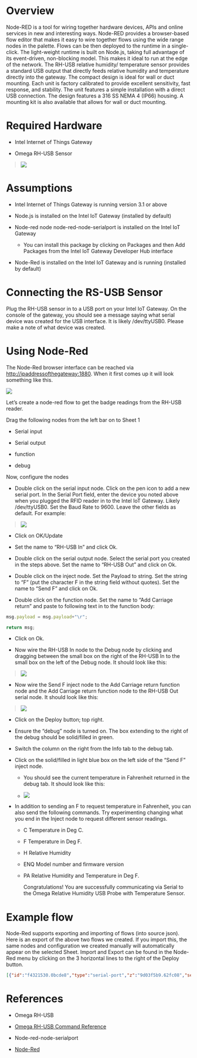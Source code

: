 Overview
========

Node-RED is a tool for wiring together hardware devices, APIs and online
services in new and interesting ways. Node-RED provides a browser-based
flow editor that makes it easy to wire together flows using the wide
range nodes in the palette. Flows can be then deployed to the runtime in
a single-click. The light-weight runtime is built on Node.js, taking
full advantage of its event-driven, non-blocking model. This makes it
ideal to run at the edge of the network. The RH-USB relative humidity/
temperature sensor provides a standard USB output that directly feeds
relative humidity and temperature directly into the gateway. The compact
design is ideal for wall or duct mounting. Each unit is factory
calibrated to provide excellent sensitivity, fast response, and
stability. The unit features a simple installation with a direct USB
connection. The design features a 316 SS NEMA 4 (IP66) housing. A
mounting kit is also available that allows for wall or duct mounting.

Required Hardware
=================

-   Intel Internet of Things Gateway

-   Omega RH-USB Sensor

> ![](images/image1.png)

Assumptions
===========

-   Intel Internet of Things Gateway is running version 3.1 or above

-   Node.js is installed on the Intel IoT Gateway (installed by default)

-   Node-red node node-red-node-serialport is installed on the Intel IoT
    Gateway

	- You can install this package by clicking on Packages and then Add Packages from the Intel IoT Gateway Developer Hub interface

-   Node-Red is installed on the Intel IoT Gateway and is running (installed by default)

Connecting the RS-USB Sensor
============================

Plug the RH-USB sensor in to a USB port on your Intel IoT Gateway. On
the console of the gateway, you should see a message saying what serial
device was created for the USB interface. It is likely /dev/ttyUSB0.
Please make a note of what device was created.

Using Node-Red
==============

The Node-Red browser interface can be reached via
<http://ipaddressofthegateway:1880>. When it first comes up it will look
something like this.

![](images/image2.png)

Let’s create a node-red flow to get the badge readings from the RH-USB
reader.

Drag the following nodes from the left bar on to Sheet 1

-   Serial input

-   Serial output

-   function

-   debug

Now, configure the nodes

-   Double click on the serial input node. Click on the pen icon to add
    a new serial port. In the Serial Port field, enter the device you
    noted above when you plugged the RFID reader in to the Intel
    IoT Gateway. Likely /dev/ttyUSB0. Set the Baud Rate to 9600. Leave
    the other fields as default. For example:

> ![](images/image3.png)

-   Click on OK/Update

-   Set the name to “RH-USB In” and click Ok.

-   Double click on the serial output node. Select the serial port you
    created in the steps above. Set the name to “RH-USB Out” and click
    on Ok.

-   Double click on the inject node. Set the Payload to string. Set the
    string to “F” (put the character F in the string field
    without quotes). Set the name to “Send F” and click on Ok.

-   Double click on the function node. Set the name to “Add Carriage
    return” and paste to following text in to the function body:

```javascript
msg.payload = msg.payload+"\r"; 

return msg;
```

-   Click on Ok.

-   Now wire the RH-USB In node to the Debug node by clicking and
    dragging between the small box on the right of the RH-USB In to the
    small box on the left of the Debug node. It should look like this:

> ![](images/image4.png)

-   Now wire the Send F inject node to the Add Carriage return function
    node and the Add Carriage return function node to the RH-USB Out
    serial node. It should look like this:

> ![](images/image5.png)

-   Click on the Deploy button; top right.

-   Ensure the “debug” node is turned on. The box extending to the right
    of the debug should be solid/filled in green.

-   Switch the column on the right from the Info tab to the debug tab.

-   Click on the solid/filled in light blue box on the left side of the
    “Send F” inject node.

    -   You should see the current temperature in Fahrenheit returned in
        the debug tab. It should look like this:

    -   ![](images/image6.png)

-   In addition to sending an F to request temperature in Fahrenheit,
    you can also send the following commands. Try experimenting changing
    what you end in the Inject node to request different
    sensor readings.

    -   C Temperature in Deg C.

    -   F Temperature in Deg F.

    -   H Relative Humidity

    -   ENQ Model number and firmware version

    -   PA Relative Humidity and Temperature in Deg F.

        Congratulations! You are successfully communicating via Serial
        to the Omega Relative Humidity USB Probe with
        Temperature Sensor.

Example flow
============

Node-Red supports exporting and importing of flows (into source json).
Here is an export of the above two flows we created. If you import this,
the same nodes and configuration we created manually will automatically
appear on the selected Sheet. Import and Export can be found in the
Node-Red menu by clicking on the 3 horizontal lines to the right of the
Deploy button.

```json
[{"id":"f4321530.0bcde8","type":"serial-port","z":"9d03f5b9.62fc08","serialport":"/dev/ttyUSB0","serialbaud":"9600","databits":"8","parity":"none","stopbits":"1","newline":"\\n","bin":"false","out":"char","addchar":false},{"id":"7f80e374.807f1c","type":"serial in","z":"9d03f5b9.62fc08","name":"Sensor Input","serial":"f4321530.0bcde8","x":253,"y":229,"wires":[["bc8f30ff.4370d"]]},{"id":"bc8f30ff.4370d","type":"debug","z":"9d03f5b9.62fc08","name":"","active":true,"console":"false","complete":"true","x":489,"y":246,"wires":[]},{"id":"62a0948b.9d5f6c","type":"serial out","z":"9d03f5b9.62fc08","name":"Sensor Output","serial":"f4321530.0bcde8","x":613,"y":317,"wires":[]},{"id":"54a038a6.ab5fc8","type":"inject","z":"9d03f5b9.62fc08","name":"Send F","topic":"","payload":"F","payloadType":"string","repeat":"","crontab":"","once":false,"x":192,"y":324,"wires":[["e664133d.199bf"]]},{"id":"e664133d.199bf","type":"function","z":"9d03f5b9.62fc08","name":"Add Carriage Return","func":"msg.payload = msg.payload+\"\\r\"; \nreturn msg;","outputs":1,"noerr":0,"x":387,"y":325,"wires":[["62a0948b.9d5f6c"]]}]
```

References
==========

-   Omega RH-USB

-   [Omega RH-USB Command
    Reference](ftp://ftp.omega.com/public/DASGroup/products/RH-USB/RH_USB%20Command%20Reference.pdf)

-   Node-red-node-serialport

-   [Node-Red](http://nodered.org/)


